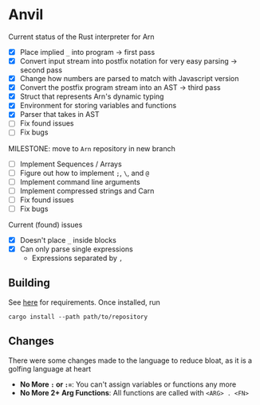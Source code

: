 # Anvil
Current status of the Rust interpreter for Arn
- [x] Place implied `_` into program -> first pass
- [x] Convert input stream into postfix notation for very easy parsing -> second pass
- [x] Change how numbers are parsed to match with Javascript version
- [x] Convert the postfix program stream into an AST -> third pass
- [x] Struct that represents Arn's dynamic typing
- [x] Environment for storing variables and functions
- [x] Parser that takes in AST
- [ ] Fix found issues
- [ ] Fix bugs
 
 MILESTONE: move to `Arn` repository in new branch
- [ ] Implement Sequences / Arrays
- [ ] Figure out how to implement `;`, `\`, and `@`
- [ ] Implement command line arguments
- [ ] Implement compressed strings and Carn
- [ ] Fix found issues
- [ ] Fix bugs

Current (found) issues
- [x] Doesn't place `_` inside blocks
- [x] Can only parse single expressions
  * Expressions separated by `,`

## Building
See [here](https://docs.rs/gmp-mpfr-sys/1.4.4/gmp_mpfr_sys/index.html#building-on-gnulinux) for requirements. Once installed, run
```
cargo install --path path/to/repository
```

## Changes
There were some changes made to the language to reduce bloat, as it is a golfing language at heart
  - **No More `:` or `:=`**: You can't assign variables or functions any more
  - **No More 2+ Arg Functions**: All functions are called with `<ARG> . <FN>`
